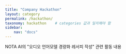 ```yaml
---
title: "Company Hackathon"
layout: category
permalink: /hackathon/
taxonomy: hackathon    # categories 값과 일치해야 함
sidebar:
    nav: "docs"
---
```


NOTA AI의 "오디오 언어모델 경량화 레서피 작성" 관련 활동 내용